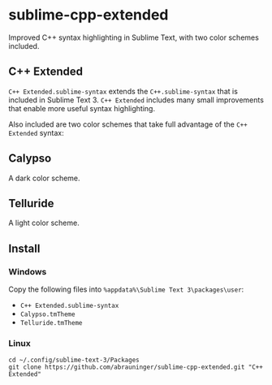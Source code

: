 # sublime-cpp-extended
Improved C++ syntax highlighting in Sublime Text, with two color schemes included.

## C++ Extended
`C++ Extended.sublime-syntax` extends the `C++.sublime-syntax` that is included in Sublime Text 3.  `C++ Extended` includes many small improvements that enable more useful syntax highlighting.

Also included are two color schemes that take full advantage of the `C++ Extended` syntax:

## Calypso
A dark color scheme.

## Telluride
A light color scheme.

## Install

### Windows
Copy the following files into `%appdata%\Sublime Text 3\packages\user`:

- `C++ Extended.sublime-syntax`
- `Calypso.tmTheme`
- `Telluride.tmTheme`

### Linux
```
cd ~/.config/sublime-text-3/Packages
git clone https://github.com/abrauninger/sublime-cpp-extended.git "C++ Extended"
```
